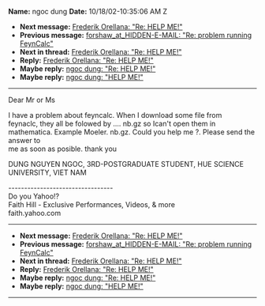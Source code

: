 **Name:** ngoc dung
**Date:** 10/18/02-10:35:06 AM Z

  - **Next message:** [Frederik Orellana: "Re: HELP ME\!"](0103.html)
  - **Previous message:** [forshaw_at_HIDDEN-E-MAIL: "Re: problem running
    FeynCalc"](0101.html)
  - **Next in thread:** [Frederik Orellana: "Re: HELP ME\!"](0103.html)
  - **Reply:** [Frederik Orellana: "Re: HELP ME\!"](0103.html)
  - **Maybe reply:** [ngoc dung: "Re: HELP ME\!"](0105.html)
  - **Maybe reply:** [ngoc dung: "HELP ME\!"](0106.html)

-----

Dear Mr or Ms  

I have a problem about feyncalc. When I download some file from  
feynaclc, they all be folowed by .... nb.gz so Ican't open them in  
mathematica. Example Moeler. nb.gz. Could you help me ?. Please send the
answer to  
me as soon as posible. thank you  

DUNG NGUYEN NGOC, 3RD-POSTGRADUATE STUDENT, HUE SCIENCE UNIVERSITY, VIET
NAM  

\---------------------------------  
Do you Yahoo\!?  
Faith Hill - Exclusive Performances, Videos, & more  
faith.yahoo.com  

-----

  - **Next message:** [Frederik Orellana: "Re: HELP ME\!"](0103.html)
  - **Previous message:** [forshaw_at_HIDDEN-E-MAIL: "Re: problem running
    FeynCalc"](0101.html)
  - **Next in thread:** [Frederik Orellana: "Re: HELP ME\!"](0103.html)
  - **Reply:** [Frederik Orellana: "Re: HELP ME\!"](0103.html)
  - **Maybe reply:** [ngoc dung: "Re: HELP ME\!"](0105.html)
  - **Maybe reply:** [ngoc dung: "HELP ME\!"](0106.html)

-----

